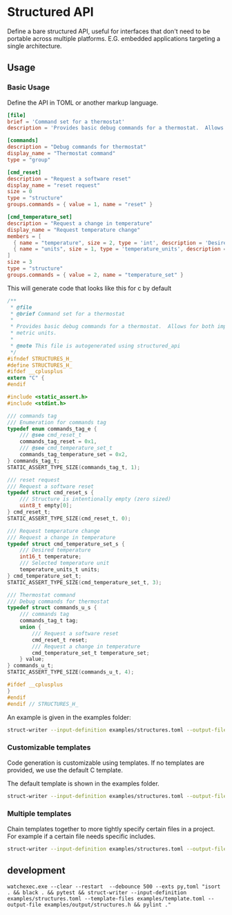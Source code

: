 # Structured API

Define a bare structured API, useful for interfaces that don't need to be
portable across multiple platforms.  E.G. embedded applications targeting a
single architecture.

## Usage

### Basic Usage

Define the API in TOML or another markup language.

```toml
[file]
brief = 'Command set for a thermostat'
description = 'Provides basic debug commands for a thermostat.  Allows for both imperial and metric units.'

[commands]
description = "Debug commands for thermostat"
display_name = "Thermostat command"
type = "group"

[cmd_reset]
description = "Request a software reset"
display_name = "reset request"
size = 0
type = "structure"
groups.commands = { value = 1, name = "reset" }

[cmd_temperature_set]
description = "Request a change in temperature"
display_name = "Request temperature change"
members = [
  { name = "temperature", size = 2, type = 'int', description = 'Desired temperature' },
  { name = "units", size = 1, type = 'temperature_units', description = 'Selected temperature unit' },
]
size = 3
type = "structure"
groups.commands = { value = 2, name = "temperature_set" }
```

This will generate code that looks like this for c by default
```c
/**
 * @file
 * @brief Command set for a thermostat
 *
 * Provides basic debug commands for a thermostat.  Allows for both imperial and
 * metric units.
 *
 * @note This file is autogenerated using structured_api
 */
#ifndef STRUCTURES_H_
#define STRUCTURES_H_
#ifdef __cplusplus
extern "C" {
#endif

#include <static_assert.h>
#include <stdint.h>

/// commands tag
/// Enumeration for commands tag
typedef enum commands_tag_e {
    /// @see cmd_reset_t
    commands_tag_reset = 0x1,
    /// @see cmd_temperature_set_t
    commands_tag_temperature_set = 0x2,
} commands_tag_t;
STATIC_ASSERT_TYPE_SIZE(commands_tag_t, 1);

/// reset request
/// Request a software reset
typedef struct cmd_reset_s {
    /// Structure is intentionally empty (zero sized)
    uint8_t empty[0];
} cmd_reset_t;
STATIC_ASSERT_TYPE_SIZE(cmd_reset_t, 0);

/// Request temperature change
/// Request a change in temperature
typedef struct cmd_temperature_set_s {
    /// Desired temperature
    int16_t temperature;
    /// Selected temperature unit
    temperature_units_t units;
} cmd_temperature_set_t;
STATIC_ASSERT_TYPE_SIZE(cmd_temperature_set_t, 3);

/// Thermostat command
/// Debug commands for thermostat
typedef struct commands_u_s {
    /// commands tag
    commands_tag_t tag;
    union {
        /// Request a software reset
        cmd_reset_t reset;
        /// Request a change in temperature
        cmd_temperature_set_t temperature_set;
    } value;
} commands_u_t;
STATIC_ASSERT_TYPE_SIZE(commands_u_t, 4);

#ifdef __cplusplus
}
#endif
#endif // STRUCTURES_H_

```

An example is given in the examples folder:
```bash
struct-writer --input-definition examples/structures.toml --output-file examples/output/structures.h
```

### Customizable templates
Code generation is customizable using templates.  If no templates are provided, we use the default C template.

The default template is shown in the examples folder.

```bash
struct-writer --input-definition examples/structures.toml --output-file examples/output/structures.h --template-file examples/template_c.toml
```

### Multiple templates

Chain templates together to more tightly specify certain files in a project.  For example if a certain file needs specific includes.

```bash
struct-writer --input-definition examples/structures.toml --output-file examples/output/structures.h --template-file examples/template_c.toml --template-file examples/packed_templates.toml
```

## development
```
watchexec.exe --clear --restart  --debounce 500 --exts py,toml "isort . && black . && pytest && struct-writer --input-definition examples/structures.toml --template-files examples/template.toml --output-file examples/output/structures.h && pylint ."
```
